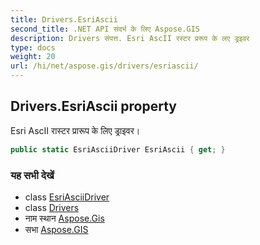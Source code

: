```yaml
---
title: Drivers.EsriAscii
second_title: .NET API संदर्भ के लिए Aspose.GIS
description: Drivers संपत्त. Esri AscII रस्टर प्ररूप के लए ड्रइवर
type: docs
weight: 20
url: /hi/net/aspose.gis/drivers/esriascii/
---
```

## Drivers.EsriAscii property

Esri AscII रास्टर प्रारूप के लिए ड्राइवर।

```csharp
public static EsriAsciiDriver EsriAscii { get; }
```

### यह सभी देखें

* class [EsriAsciiDriver](../../../aspose.gis.formats.esriascii/esriasciidriver/)
* class [Drivers](../)
* नाम स्थान [Aspose.Gis](../../drivers/)
* सभा [Aspose.GIS](../../../)


